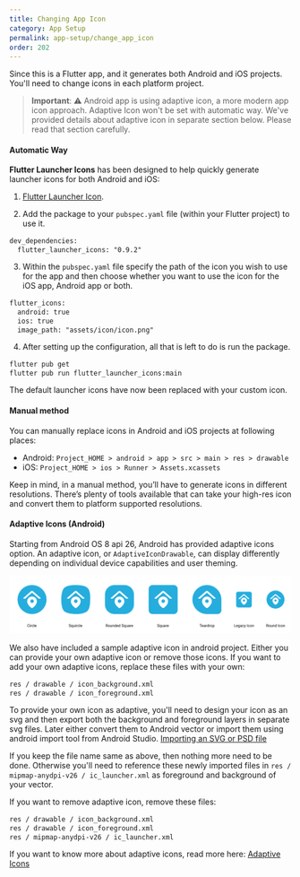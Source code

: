 ```yaml
---
title: Changing App Icon
category: App Setup
permalink: app-setup/change_app_icon
order: 202
---
```


Since this is a Flutter app, and it generates both Android and iOS projects. You'll need to change icons in each platform project.

> **Important**: ⚠️ Android app is using adaptive icon, a more modern app icon approach. Adaptive Icon won't be set with automatic way. We've provided details about adaptive icon in separate section below. Please read that section carefully.

#### Automatic Way

**Flutter Launcher Icons** has been designed to help quickly generate launcher icons for both Android and iOS: 
1. [Flutter Launcher Icon](https://pub.dartlang.org/packages/flutter_launcher_icons).

2. Add the package to your `pubspec.yaml` file (within your Flutter project) to use it.
```
dev_dependencies:
  flutter_launcher_icons: "0.9.2"
```
3. Within the `pubspec.yaml` file specify the path of the icon you wish to use for the app and then choose whether you want to use the icon for the iOS app, Android app or both.
```
flutter_icons:
  android: true
  ios: true
  image_path: "assets/icon/icon.png"
```

4. After setting up the configuration, all that is left to do is run the package.
```
flutter pub get
flutter pub run flutter_launcher_icons:main
```

The default launcher icons have now been replaced with your custom icon.

#### Manual method
You can manually replace icons in Android and iOS projects at following places:

- Android: `Project_HOME > android > app > src > main > res > drawable`
- iOS: `Project_HOME > ios > Runner > Assets.xcassets`

Keep in mind, in a manual method, you’ll have to generate icons in different resolutions. There’s plenty of tools available that can take your high-res icon and convert them to platform supported resolutions.


#### Adaptive Icons (Android)

Starting from Android OS 8 api 26, Android has provided adaptive icons option. An adaptive icon, or `AdaptiveIconDrawable`, can display differently depending on individual device capabilities and user theming.

<img src="../../images/adaptive-icons.png" alt="adaptive-icons-android" title="adaptive-icons-android-sample"/>

We also have included a sample adaptive icon in android project. Either you can provide your own adaptive icon or remove those icons.
If you want to add your own adaptive icons, replace these files with your own:

```
res / drawable / icon_background.xml
res / drawable / icon_foreground.xml
```

To provide your own icon as adaptive, you'll need to design your icon as an svg and then export both the background and foreground layers in separate svg files. Later either convert them to Android vector or import them using android import tool from Android Studio. [Importing an SVG or PSD file](https://developer.android.com/studio/write/vector-asset-studio#svg)

If you keep the file name same as above, then nothing more need to be done. Otherwise you'll need to reference these newly imported files in `res / mipmap-anydpi-v26 / ic_launcher.xml` as foreground and background of your vector.

If you want to remove adaptive icon, remove these files:

```
res / drawable / icon_background.xml
res / drawable / icon_foreground.xml
res / mipmap-anydpi-v26 / ic_launcher.xml
```

If you want to know more about adaptive icons, read more here: [Adaptive Icons](https://developer.android.com/develop/ui/views/launch/icon_design_adaptive)